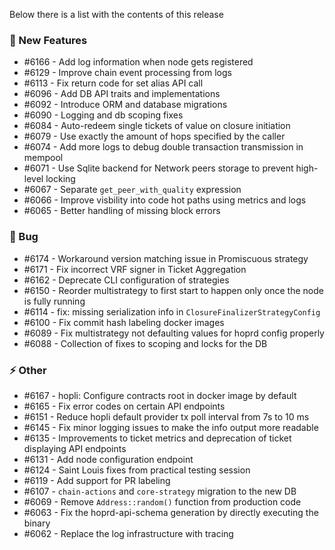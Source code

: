 Below there is a list with the contents of this release

### 🚀 New Features

- #6166 - Add log information when node gets registered
- #6129 - Improve chain event processing from logs
- #6113 - Fix return code for set alias API call
- #6096 - Add DB API traits and implementations
- #6092 - Introduce ORM and database migrations
- #6090 - Logging and db scoping fixes
- #6084 - Auto-redeem single tickets of value on closure initiation
- #6079 - Use exactly the amount of hops specified by the caller
- #6074 - Add more logs to debug double transaction transmission in mempool
- #6071 - Use Sqlite backend for Network peers storage to prevent high-level locking
- #6067 - Separate `get_peer_with_quality` expression
- #6066 - Improve visbility into code hot paths using metrics and logs
- #6065 - Better handling of missing block errors

### 🐛 Bug

- #6174 - Workaround version matching issue in Promiscuous strategy
- #6171 - Fix incorrect VRF signer in Ticket Aggregation
- #6162 - Deprecate CLI configuration of strategies
- #6150 - Reorder multistrategy to first start to happen only once the node is fully running
- #6114 - fix: missing serialization info in `ClosureFinalizerStrategyConfig`
- #6100 - Fix commit hash labeling docker images
- #6089 - Fix multistrategy not defaulting values for hoprd config properly
- #6088 - Collection of fixes to scoping and locks for the DB

### ⚡ Other

- #6167 - hopli: Configure contracts root in docker image by default
- #6165 - Fix error codes on certain API endpoints
- #6151 - Reduce hopli default provider tx poll interval from 7s to 10 ms
- #6145 - Fix minor logging issues to make the info output more readable
- #6135 - Improvements to ticket metrics and deprecation of ticket displaying API endpoints
- #6131 - Add node configuration endpoint
- #6124 - Saint Louis fixes from practical testing session
- #6119 - Add support for PR labeling
- #6107 - `chain-actions` and `core-strategy` migration to the new DB
- #6069 - Remove `Address::random()` function from production code
- #6063 - Fix the hoprd-api-schema generation by directly executing the binary
- #6062 - Replace the log infrastructure with tracing
